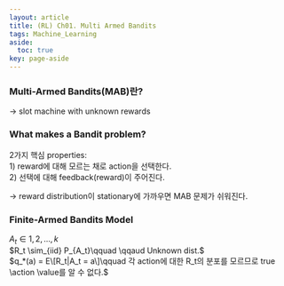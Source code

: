 ```yaml
---
layout: article
title: (RL) Ch01. Multi Armed Bandits
tags: Machine_Learning
aside:
  toc: true
key: page-aside
---
```



### Multi-Armed Bandits(MAB)란?  
  -> slot machine with unknown rewards

### What makes a Bandit problem?  
  2가지 핵심 properties:  
    1) reward에 대해 모르는 채로 action을 선택한다.  
    2) 선택에 대해 feedback(reward)이 주어진다.  

  -> reward distribution이 stationary에 가까우면 MAB 문제가 쉬워진다.

### Finite-Armed Bandits Model

  $A_t \in {1, 2, ... , k}$  
  $R_t \sim_{iid} P_{A_t}\qquad \qqaud Unknown dist.$  
  $q_*(a) = E\[R_t|A_t = a\]\qquad 각 action에 대한 R_t의 분포를 모르므로 true \action \value를 알 수 없다.$  
